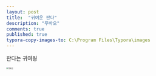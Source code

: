 ```yaml
---
layout: post
title:  "귀여운 판다"
description: "푸바오"
comments: true
published: true
typora-copy-images-to: C:\Program Files\Typora\images
---
```


판다는 귀여웡



<img src="C:\Users\15z970-ga7hk\Desktop\푸바오.jpg" alt="푸바오" style="zoom: 33%;" />
